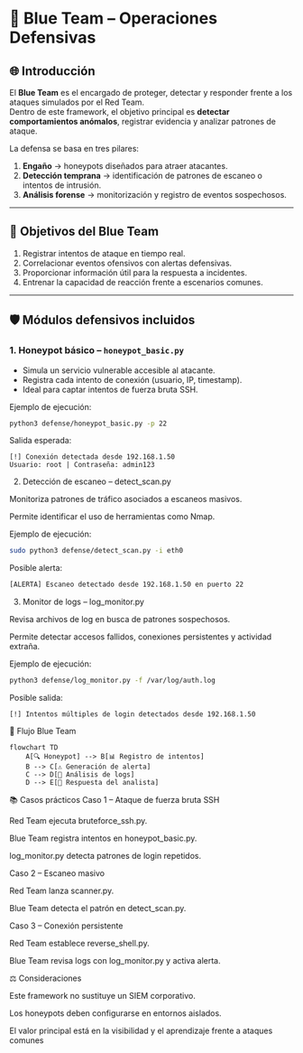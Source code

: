 # 🔵 Blue Team – Operaciones Defensivas

## 🌐 Introducción
El **Blue Team** es el encargado de proteger, detectar y responder frente a los ataques simulados por el Red Team.  
Dentro de este framework, el objetivo principal es **detectar comportamientos anómalos**, registrar evidencia y analizar patrones de ataque.

La defensa se basa en tres pilares:
1. **Engaño** → honeypots diseñados para atraer atacantes.  
2. **Detección temprana** → identificación de patrones de escaneo o intentos de intrusión.  
3. **Análisis forense** → monitorización y registro de eventos sospechosos.  

---

## 🎯 Objetivos del Blue Team
1. Registrar intentos de ataque en tiempo real.  
2. Correlacionar eventos ofensivos con alertas defensivas.  
3. Proporcionar información útil para la respuesta a incidentes.  
4. Entrenar la capacidad de reacción frente a escenarios comunes.  

---

## 🛡️ Módulos defensivos incluidos

### 1. Honeypot básico – `honeypot_basic.py`
- Simula un servicio vulnerable accesible al atacante.  
- Registra cada intento de conexión (usuario, IP, timestamp).  
- Ideal para captar intentos de fuerza bruta SSH.  

Ejemplo de ejecución:
```bash
python3 defense/honeypot_basic.py -p 22
```
Salida esperada:
```text
[!] Conexión detectada desde 192.168.1.50
Usuario: root | Contraseña: admin123
```
2. Detección de escaneo – detect_scan.py

Monitoriza patrones de tráfico asociados a escaneos masivos.

Permite identificar el uso de herramientas como Nmap.

Ejemplo de ejecución:
```bash
sudo python3 defense/detect_scan.py -i eth0
```
Posible alerta:
```bash
[ALERTA] Escaneo detectado desde 192.168.1.50 en puerto 22
```

3. Monitor de logs – log_monitor.py

Revisa archivos de log en busca de patrones sospechosos.

Permite detectar accesos fallidos, conexiones persistentes y actividad extraña.

Ejemplo de ejecución:
```bash
python3 defense/log_monitor.py -f /var/log/auth.log
```
Posible salida:
```text
[!] Intentos múltiples de login detectados desde 192.168.1.50
```
🔄 Flujo Blue Team
```mermaid
flowchart TD
    A[🔍 Honeypot] --> B[📊 Registro de intentos]
    B --> C[⚠️ Generación de alerta]
    C --> D[🧾 Análisis de logs]
    D --> E[🚀 Respuesta del analista]
```

📚 Casos prácticos
Caso 1 – Ataque de fuerza bruta SSH

Red Team ejecuta bruteforce_ssh.py.

Blue Team registra intentos en honeypot_basic.py.

log_monitor.py detecta patrones de login repetidos.

Caso 2 – Escaneo masivo

Red Team lanza scanner.py.

Blue Team detecta el patrón en detect_scan.py.

Caso 3 – Conexión persistente

Red Team establece reverse_shell.py.

Blue Team revisa logs con log_monitor.py y activa alerta.

⚖️ Consideraciones

Este framework no sustituye un SIEM corporativo.

Los honeypots deben configurarse en entornos aislados.

El valor principal está en la visibilidad y el aprendizaje frente a ataques comunes


